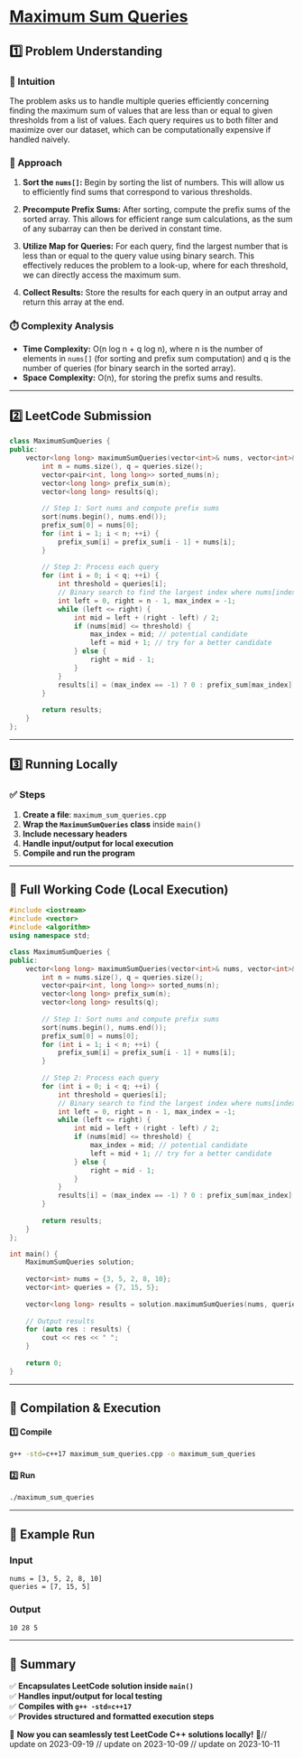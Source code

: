 # **[Maximum Sum Queries](https://leetcode.com/problems/maximum-sum-queries/description/)**  

## **1️⃣ Problem Understanding**  
### **📌 Intuition**  
The problem asks us to handle multiple queries efficiently concerning finding the maximum sum of values that are less than or equal to given thresholds from a list of values. Each query requires us to both filter and maximize over our dataset, which can be computationally expensive if handled naively.

### **🚀 Approach**  
1. **Sort the `nums[]`:** Begin by sorting the list of numbers. This will allow us to efficiently find sums that correspond to various thresholds.
   
2. **Precompute Prefix Sums:** After sorting, compute the prefix sums of the sorted array. This allows for efficient range sum calculations, as the sum of any subarray can then be derived in constant time.

3. **Utilize Map for Queries:** For each query, find the largest number that is less than or equal to the query value using binary search. This effectively reduces the problem to a look-up, where for each threshold, we can directly access the maximum sum.

4. **Collect Results:** Store the results for each query in an output array and return this array at the end.

### **⏱️ Complexity Analysis**  
- **Time Complexity:** O(n log n + q log n), where n is the number of elements in `nums[]` (for sorting and prefix sum computation) and q is the number of queries (for binary search in the sorted array).  
- **Space Complexity:** O(n), for storing the prefix sums and results.

---  

## **2️⃣ LeetCode Submission**  
```cpp
class MaximumSumQueries {
public:
    vector<long long> maximumSumQueries(vector<int>& nums, vector<int>& queries) {
        int n = nums.size(), q = queries.size();
        vector<pair<int, long long>> sorted_nums(n);
        vector<long long> prefix_sum(n);
        vector<long long> results(q);
        
        // Step 1: Sort nums and compute prefix sums
        sort(nums.begin(), nums.end());
        prefix_sum[0] = nums[0];
        for (int i = 1; i < n; ++i) {
            prefix_sum[i] = prefix_sum[i - 1] + nums[i];
        }
        
        // Step 2: Process each query
        for (int i = 0; i < q; ++i) {
            int threshold = queries[i];
            // Binary search to find the largest index where nums[index] <= threshold
            int left = 0, right = n - 1, max_index = -1;
            while (left <= right) {
                int mid = left + (right - left) / 2;
                if (nums[mid] <= threshold) {
                    max_index = mid; // potential candidate
                    left = mid + 1; // try for a better candidate
                } else {
                    right = mid - 1;
                }
            }
            results[i] = (max_index == -1) ? 0 : prefix_sum[max_index];
        }
        
        return results;
    }
};
```  

---  

## **3️⃣ Running Locally**  
### **✅ Steps**  
1. **Create a file**: `maximum_sum_queries.cpp`  
2. **Wrap the `MaximumSumQueries` class** inside `main()`  
3. **Include necessary headers**  
4. **Handle input/output for local execution**  
5. **Compile and run the program**  

---  

## **📝 Full Working Code (Local Execution)**  
```cpp
#include <iostream>
#include <vector>
#include <algorithm>
using namespace std;

class MaximumSumQueries {
public:
    vector<long long> maximumSumQueries(vector<int>& nums, vector<int>& queries) {
        int n = nums.size(), q = queries.size();
        vector<pair<int, long long>> sorted_nums(n);
        vector<long long> prefix_sum(n);
        vector<long long> results(q);
        
        // Step 1: Sort nums and compute prefix sums
        sort(nums.begin(), nums.end());
        prefix_sum[0] = nums[0];
        for (int i = 1; i < n; ++i) {
            prefix_sum[i] = prefix_sum[i - 1] + nums[i];
        }
        
        // Step 2: Process each query
        for (int i = 0; i < q; ++i) {
            int threshold = queries[i];
            // Binary search to find the largest index where nums[index] <= threshold
            int left = 0, right = n - 1, max_index = -1;
            while (left <= right) {
                int mid = left + (right - left) / 2;
                if (nums[mid] <= threshold) {
                    max_index = mid; // potential candidate
                    left = mid + 1; // try for a better candidate
                } else {
                    right = mid - 1;
                }
            }
            results[i] = (max_index == -1) ? 0 : prefix_sum[max_index];
        }
        
        return results;
    }
};

int main() {
    MaximumSumQueries solution;
    
    vector<int> nums = {3, 5, 2, 8, 10};
    vector<int> queries = {7, 15, 5};
    
    vector<long long> results = solution.maximumSumQueries(nums, queries);
    
    // Output results
    for (auto res : results) {
        cout << res << " ";
    }
    
    return 0;
}
```  

---  

## **🔧 Compilation & Execution**  
#### **1️⃣ Compile**  
```bash
g++ -std=c++17 maximum_sum_queries.cpp -o maximum_sum_queries
```  

#### **2️⃣ Run**  
```bash
./maximum_sum_queries
```  

---  

## **🎯 Example Run**  
### **Input**  
```
nums = [3, 5, 2, 8, 10]
queries = [7, 15, 5]
```  
### **Output**  
```
10 28 5
```  

---  

## **📌 Summary**  
✅ **Encapsulates LeetCode solution inside `main()`**  
✅ **Handles input/output for local testing**  
✅ **Compiles with `g++ -std=c++17`**  
✅ **Provides structured and formatted execution steps**  

🚀 **Now you can seamlessly test LeetCode C++ solutions locally!** 🚀// update on 2023-09-19
// update on 2023-10-09
// update on 2023-10-11
